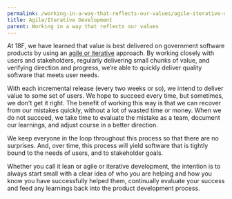 ```yaml
---
permalink: /working-in-a-way-that-reflects-our-values/agile-iterative-development/
title: Agile/Iterative Development
parent: Working in a way that reflects our values
---
```

At 18F, we have learned that value is best delivered on government software products by using an <a href="https://agile.18f.gov/" target="_blank">agile or iterative</a> approach. By working closely with users and stakeholders, regularly delivering small chunks of value, and verifying direction and progress, we’re able to quickly deliver quality software that meets user needs.

With each incremental release (every two weeks or so), we intend to deliver value to some set of users. We hope to succeed every time, but sometimes, we don't get it right. The benefit of working this way is that we can recover from our mistakes quickly, without a lot of wasted time or money. When we do not succeed, we take time to evaluate the mistake as a team, document our learnings, and adjust course in a better direction. 

We keep everyone in the loop throughout this process so that there are no surprises. And, over time, this process will yield software that is tightly bound to the needs of users, and to stakeholder goals.

Whether you call it lean or agile or iterative development, the intention is to always start small with a clear idea of who you are helping and how you know you have successfully helped them, continually evaluate your success and feed any learnings back into the product development process.